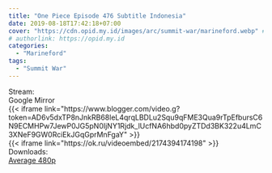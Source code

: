 ```yaml
---
title: "One Piece Episode 476 Subtitle Indonesia"
date: 2019-08-18T17:42:18+07:00
cover: "https://cdn.opid.my.id/images/arc/summit-war/marineford.webp" # Optional, cover
# authorlink: https://opid.my.id
categories:
  - "Marineford"
tags:
  - "Summit War"
---
```

<div class="ui menu violet borderless inverted">
  <div class="header item active">
        Stream:
    </div>
  <a class="active item" data-tab="google">
    <i class="google drive icon"></i> Google
  </a>
  <a class="item nounderline" data-tab="mirror">
    <i class="odnoklassniki icon"></i> Mirror
  </a>
</div>
<div class="ui bottom attached tab segment active" style="border:0 !important;" data-tab="google">
{{< iframe link="https://www.blogger.com/video.g?token=AD6v5dxTP8nJnkRB68leL4qrqLBDLu2Squ9qFME3Qua9rTpEfbursC6N9ECMHPw7JewP0JG5pN0IjNY1Rjdk_lUcfNA6hbd0pyZTDd3BK322u4LmC3XNeF9GW0RciEkJGqGprMnFgaY" >}}
</div>
<div class="ui bottom attached tab segment" style="border:0 !important;" data-tab="mirror">
{{< iframe link="https://ok.ru/videoembed/2174394174198" >}}
</div>
<div class="ui menu violet borderless inverted">
  <div class="header item active">
        Downloads:
    </div>
  <a class="item nounderline" href="https://ouo.io/guuUoV" target="_blank" rel="dofollow"><i class="google drive icon"></i>
    Average 480p</a>
</div>